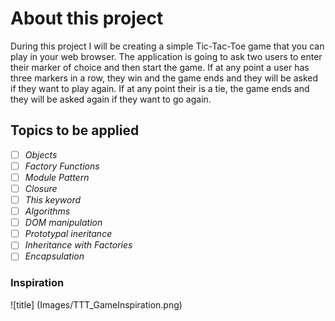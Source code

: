# About this project

During this project I will be creating a simple Tic-Tac-Toe game that you can play in your web browser. The application is going to ask two users to enter their marker of choice and then start the game. If at any point a user has three markers in a row, they win and the game ends and they will be asked if they want to play again. If at any point their is a tie, the game ends and they will be asked again if they want to go again.

## Topics to be applied

- [ ] *Objects*
- [ ] *Factory Functions*
- [ ] *Module Pattern*
- [ ] *Closure*
- [ ] *This keyword*
- [ ] *Algorithms*
- [ ] *DOM manipulation*
- [ ] *Prototypal ineritance*
- [ ] *Inheritance with Factories*
- [ ] *Encapsulation*

### Inspiration

![title] (Images/TTT_GameInspiration.png)

